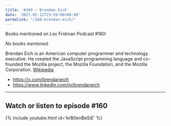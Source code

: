 ```yaml
---
title: '#160 – Brendan Eich'
date: '2021-02-12T23:59:00+00:00'
permalink: "/160-brendan-eich/"
---
```


Books mentioned on Lex Fridman Podcast #160:

*No books mentoned.*

Brendan Eich is an American computer programmer and technology executive. He created the JavaScript programming language and co-founded the Mozilla project, the Mozilla Foundation, and the Mozilla Corporation. <a href="https://en.wikipedia.org/wiki/Brendan_Eich" target="_blank">Wikipedia</a>

- <a href="https://x.com/brendaneich" target="_blank">https://x.com/brendaneich</a>
- <a href="https://www.linkedin.com/in/brendaneich" target="_blank">https://www.linkedin.com/in/brendaneich</a>

- - - - - -

## Watch or listen to episode #160

{% include youtube.html id='krB0enBeSiE' %}